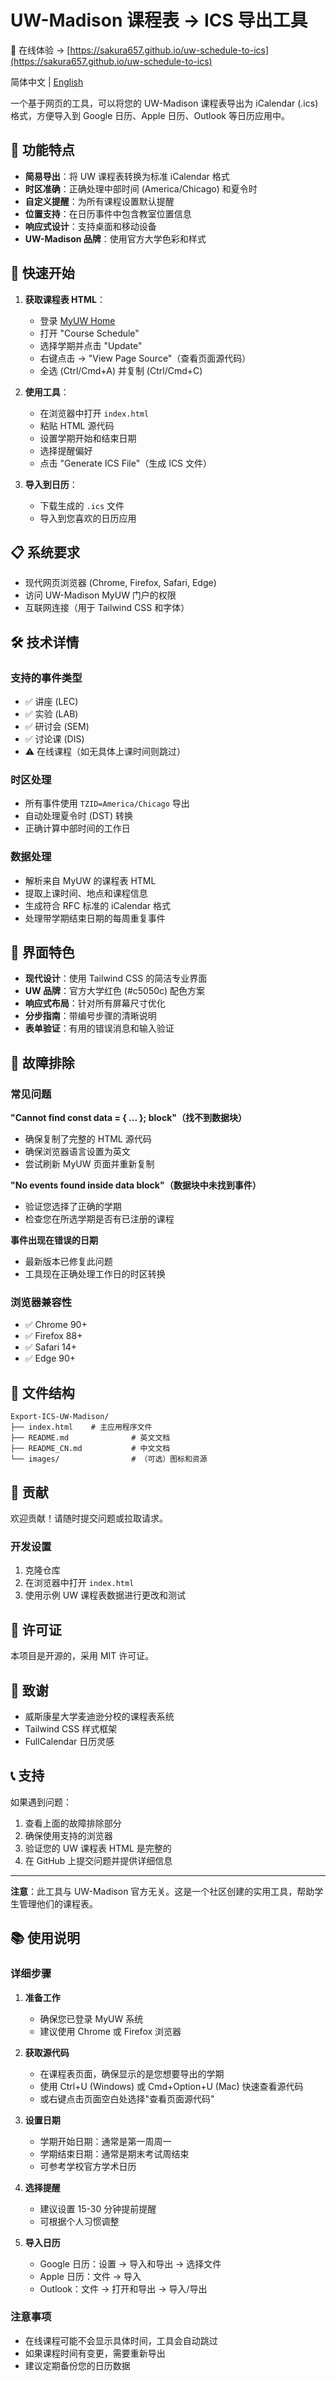 # UW-Madison 课程表 → ICS 导出工具

🔗 在线体验 → [https://sakura657.github.io/uw-schedule-to-ics](https://sakura657.github.io/uw-schedule-to-ics)

简体中文 | [English](README.md)

一个基于网页的工具，可以将您的 UW-Madison 课程表导出为 iCalendar (.ics) 格式，方便导入到 Google 日历、Apple 日历、Outlook 等日历应用中。

## 🎯 功能特点

- **简易导出**：将 UW 课程表转换为标准 iCalendar 格式
- **时区准确**：正确处理中部时间 (America/Chicago) 和夏令时
- **自定义提醒**：为所有课程设置默认提醒
- **位置支持**：在日历事件中包含教室位置信息
- **响应式设计**：支持桌面和移动设备
- **UW-Madison 品牌**：使用官方大学色彩和样式

## 🚀 快速开始

1. **获取课程表 HTML**：
   - 登录 [MyUW Home](https://my.wisc.edu)
   - 打开 "Course Schedule"
   - 选择学期并点击 "Update"
   - 右键点击 → "View Page Source"（查看页面源代码）
   - 全选 (Ctrl/Cmd+A) 并复制 (Ctrl/Cmd+C)

2. **使用工具**：
   - 在浏览器中打开 `index.html`
   - 粘贴 HTML 源代码
   - 设置学期开始和结束日期
   - 选择提醒偏好
   - 点击 "Generate ICS File"（生成 ICS 文件）

3. **导入到日历**：
   - 下载生成的 `.ics` 文件
   - 导入到您喜欢的日历应用

## 📋 系统要求

- 现代网页浏览器 (Chrome, Firefox, Safari, Edge)
- 访问 UW-Madison MyUW 门户的权限
- 互联网连接（用于 Tailwind CSS 和字体）

## 🛠️ 技术详情

### 支持的事件类型
- ✅ 讲座 (LEC)
- ✅ 实验 (LAB) 
- ✅ 研讨会 (SEM)
- ✅ 讨论课 (DIS)
- ⚠️ 在线课程（如无具体上课时间则跳过）

### 时区处理
- 所有事件使用 `TZID=America/Chicago` 导出
- 自动处理夏令时 (DST) 转换
- 正确计算中部时间的工作日

### 数据处理
- 解析来自 MyUW 的课程表 HTML
- 提取上课时间、地点和课程信息
- 生成符合 RFC 标准的 iCalendar 格式
- 处理带学期结束日期的每周重复事件

## 🎨 界面特色

- **现代设计**：使用 Tailwind CSS 的简洁专业界面
- **UW 品牌**：官方大学红色 (#c5050c) 配色方案
- **响应式布局**：针对所有屏幕尺寸优化
- **分步指南**：带编号步骤的清晰说明
- **表单验证**：有用的错误消息和输入验证

## 🔧 故障排除

### 常见问题

**"Cannot find const data = { ... }; block"（找不到数据块）**
- 确保复制了完整的 HTML 源代码
- 确保浏览器语言设置为英文
- 尝试刷新 MyUW 页面并重新复制

**"No events found inside data block"（数据块中未找到事件）**
- 验证您选择了正确的学期
- 检查您在所选学期是否有已注册的课程

**事件出现在错误的日期**
- 最新版本已修复此问题
- 工具现在正确处理工作日的时区转换

### 浏览器兼容性
- ✅ Chrome 90+
- ✅ Firefox 88+
- ✅ Safari 14+
- ✅ Edge 90+

## 📁 文件结构

```
Export-ICS-UW-Madison/
├── index.html    # 主应用程序文件
├── README.md              # 英文文档
├── README_CN.md           # 中文文档
└── images/                # （可选）图标和资源
```

## 🤝 贡献

欢迎贡献！请随时提交问题或拉取请求。

### 开发设置
1. 克隆仓库
2. 在浏览器中打开 `index.html`
3. 使用示例 UW 课程表数据进行更改和测试

## 📄 许可证

本项目是开源的，采用 MIT 许可证。

## 🙏 致谢

- 威斯康星大学麦迪逊分校的课程表系统
- Tailwind CSS 样式框架
- FullCalendar 日历灵感

## 📞 支持

如果遇到问题：
1. 查看上面的故障排除部分
2. 确保使用支持的浏览器
3. 验证您的 UW 课程表 HTML 是完整的
4. 在 GitHub 上提交问题并提供详细信息

---

**注意**：此工具与 UW-Madison 官方无关。这是一个社区创建的实用工具，帮助学生管理他们的课程表。

## 📚 使用说明

### 详细步骤

1. **准备工作**
   - 确保您已登录 MyUW 系统
   - 建议使用 Chrome 或 Firefox 浏览器

2. **获取源代码**
   - 在课程表页面，确保显示的是您想要导出的学期
   - 使用 Ctrl+U (Windows) 或 Cmd+Option+U (Mac) 快速查看源代码
   - 或右键点击页面空白处选择"查看页面源代码"

3. **设置日期**
   - 学期开始日期：通常是第一周周一
   - 学期结束日期：通常是期末考试周结束
   - 可参考学校官方学术日历

4. **选择提醒**
   - 建议设置 15-30 分钟提前提醒
   - 可根据个人习惯调整

5. **导入日历**
   - Google 日历：设置 → 导入和导出 → 选择文件
   - Apple 日历：文件 → 导入
   - Outlook：文件 → 打开和导出 → 导入/导出

### 注意事项

- 在线课程可能不会显示具体时间，工具会自动跳过
- 如果课程时间有变更，需要重新导出
- 建议定期备份您的日历数据
